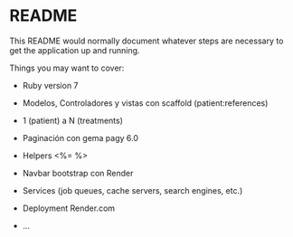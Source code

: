 # README

This README would normally document whatever steps are necessary to get the
application up and running.

Things you may want to cover:

* Ruby version 7

* Modelos, Controladores y vistas con scaffold (patient:references)

* 1 (patient) a N (treatments)

* Paginación con gema pagy 6.0

* Helpers <%= %>

* Navbar bootstrap con Render

* Services (job queues, cache servers, search engines, etc.)

* Deployment Render.com

* ...
